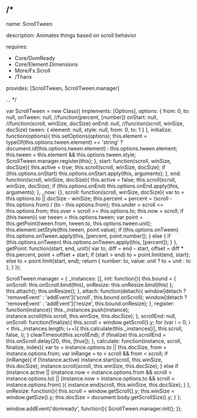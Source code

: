 /*
---

name: ScrollTween

description: Animates things based on scroll behavior

requires:
 - Core/DomReady
 - Core/Element.Dimensions
 - More/Fx.Scroll
 - /Thanx

provides: [ScrollTween, ScrollTween.manager]

...
*/

var ScrollTween = new Class({
  Implements: [Options],
  options: {
    from: 0,
    to: null,
    onTween: null, //function(percent, [number])
    onStart: null,  //function(scroll, winSize, docSize)
    onEnd: null,  //function(scroll, winSize, docSize)
    tween: {
      element: null,
      style: null,
      from: 0,
      to: 1
    }
  },
  initialize: function(options){
    this.setOptions(options);
    this.element = typeOf(this.options.tween.element) == 'string' ? document.id(this.options.tween.element) : this.options.tween.element;
    this.tween = this.element && this.options.tween.style;
    ScrollTween.manager.register(this);
  },
  start: function(scroll, winSize, docSize){
    this.active = true;
    this.scroll(scroll, winSize, docSize);
    if (this.options.onStart) this.options.onStart.apply(this, arguments);
  },
  end: function(scroll, winSize, docSize){
    this.active = false;
    this.scroll(scroll, winSize, docSize);
    if (this.options.onEnd) this.options.onEnd.apply(this, arguments);
  },
  _now: {},
  scroll: function(scroll, winSize, docSize){
    var to = this.options.to || docSize - winSize;
    this.percent = percent = (scroll - this.options.from) / (to - this.options.from);
    this.under = scroll <= this.options.from;
    this.over = scroll >= this.options.to;
    this.now = scroll;
    if (this.tween){
      var tween = this.options.tween;
      var point = this.getPoint(tween.from, tween.to, this.options.tween.unit);
      this.element.setStyle(this.tween, point.value);
      if (this.options.onTween) this.options.onTween.apply(this, [percent, point.number]);
    } else {
      if (this.options.onTween) this.options.onTween.apply(this, [percent]);
    }
  },
  getPoint: function(start, end, unit){
    var to,
        diff = end - start,
        offset = diff * this.percent,
        point = offset + start;
    if (start > end) to = point.limit(end, start);
    else to = point.limit(start, end);
    return {
      number: to,
      value: unit ? to + unit : to
    };
  }
});

ScrollTween.manager = {
  _instances: [],
  init: function(){
    this.bound = {
      onScroll: this.onScroll.bind(this),
      onResize: this.onResize.bind(this)
    };
    this.attach();
    this.onResize();
  },
  attach: function(detach){
    window[detach ? 'removeEvent' : 'addEvent']('scroll', this.bound.onScroll);
    window[detach ? 'removeEvent' : 'addEvent']('resize', this.bound.onResize);
  },
  register: function(instance){
    this._instances.push(instance);
    instance.scroll(this.scroll, this.winSize, this.docSize);
  },
  scrollEnd: null,
  onScroll: function(finalize){
    this.scroll = window.getScroll().y;
    for (var i = 0; i < this._instances.length; i++){
      this.calculate(this._instances[i], this.scroll, false, i);
    }
    clearTimeout(this.scrollEnd);
    if (finalize) this.scrollEnd = this.onScroll.delay(20, this, [true]);
  },
  calculate: function(instance, scroll, finalize, index){
    var to = instance.options.to || this.docSize,
        from = instance.options.from;
    var inRange = to > scroll &&
                  from < scroll;
    if (inRange){
      if (!instance.active) instance.start(scroll, this.winSize, this.docSize);
      instance.scroll(scroll, this.winSize, this.docSize);
    } else if (instance.active ||
        (instance.now < instance.options.from && scroll > instance.options.to) ||
        (instance.now > instance.options.to && scroll < instance.options.from)
      ){
      instance.end(scroll, this.winSize, this.docSize);
    }
  },
  onResize: function(){
    this.scroll = window.getScroll().y;
    this.winSize = window.getSize().y;
    this.docSize = document.body.getScrollSize().y;
  }
};

window.addEvent('domready', function(){
  ScrollTween.manager.init();
});